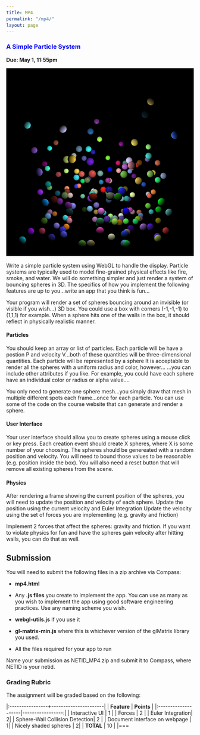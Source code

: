 ```yaml
---
title: MP4
permalink: "/mp4/"
layout: page
---
```


### <span style="color:blue"> A Simple Particle System</span>
**Due: May 1, 11:55pm**

![spheres](/assets/img/mp4.png)  

Write a simple particle system using WebGL to handle the display. 
Particle systems are typically used to model fine-grained physical effects like fire, smoke, and water.
We will do something simpler and just render a system of bouncing spheres in 3D.
The specifics of how you implement the following features are up to you...write an app that you think is fun...

Your program will render a set of spheres bouncing around an invisible (or visible if you wish...) 3D box.
You could use a box with corners (-1,-1,-1) to (1,1,1) for example.
When a sphere hits one of the walls in the box, it should reflect in physically realistic manner.  

#### Particles ####
You should keep an array or list of particles.
Each particle will be have a postion P and velocity V...both of these quantities will be three-dimensional quantities.
Each particle will be represented by a sphere
It is acceptable to render all the spheres with a uniform radius and color, however...
...you can include other attributes if you like. For example, you could have each sphere have an individual color or radius or alpha value....
 
You only need to generate one sphere mesh...you simply draw that mesh in multiple different spots each frame...once for each particle.
You can use some of the code on the course website that can generate and render a sphere.

#### User Interface ####

Your user interface should allow you to create spheres using a mouse click or key press. Each creation event should create X spheres, where X is some number of your choosing.
The spheres should be genereated with a random position and velocity.
You will need to bound those values to be reasonable (e.g. position inside the box).
You will also need a reset button that will remove all existing spheres from the scene.
 
#### Physics #### 

After rendering a frame showing the current position of the spheres, you will need to update the position and velocity of each sphere.
Update the position using the current velocity and Euler Integration
Update the velocity using the set of forces you are implementing (e.g. gravity and friction) 
 
Implement 2 forces that affect the spheres: gravity and friction. If you want to violate physics for fun and have the spheres gain velocity after hitting walls, you can do that as well.

## Submission ##

You will need to submit the following files in a zip archive via Compass:

- **mp4.html**

- Any **.js files** you create to implement the app. You can use as many as you wish to implement the app using good software engineering practices. Use any naming scheme you wish.

- **webgl-utils.js** if you use it  

- **gl-matrix-min.js** where this is whichever version of the glMatrix library you used.

- All the files required for your app to run

Name your submission as NETID_MP4.zip and submit it to Compass, where NETID is your netid.

### Grading Rubric ###
The assignment will be graded based on the following:

|:----------------+----------------------|
| **Feature**     | **Points**           |
|:--------------------|-----------------:|
| Interactive UI	 | 1 |
| Forces           | 2 |
| Euler Integration|	2| 
| Sphere-Wall Collision Detection| 	2 |
| Document interface on webpage | 1| 
| Nicely shaded spheres | 2|
| **TOTAL**	                                                | 10   |
|===
